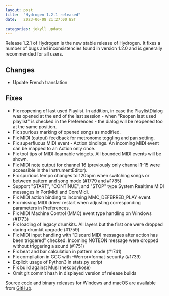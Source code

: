 ```yaml
---
layout: post
title:  "Hydrogen 1.2.1 released"
date:   2023-06-08 21:27:00 BST

categories: jekyll update
---
```


Release 1.2.1 of Hydrogen is the new stable release of Hydrogen. It fixes a number of bugs and inconsistencies found in version 1.2.0 and is generally recommended for all users.

## Changes
- Update French translation

## Fixes
- Fix reopening of last used Playlist. In addition, in case the
  PlaylistDialog was opened at the end of the last session - when
  "Reopen last used playlist" is checked in the Preferences - the
  dialog will be reopened too at the same position.
- Fix spurious marking of opened songs as modified.
- Fix MIDI (output) feedback for metronome toggling and pan
  setting.
- Fix superfluous MIDI event - Action bindings. An incoming MIDI
  event can be mapped to an Action only once.
- Fix tool tips of MIDI-learnable widgets. All bounded MIDI events
  will be shown.
- Fix MIDI note output for channel 16 (previously only channel
  1-15 were accessible in the InstrumentEditor).
- Fix spurious tempo changes to 120bpm when switching songs or
  between pattern and song mode (#1779 and #1785)
- Support "START", "CONTINUE", and "STOP" type System Realtime
  MIDI messages in PortMidi and CoreMidi.
- Fix MIDI action binding to incoming MMC_DEFERRED_PLAY event.
- Fix missing MIDI driver restart when adjusting corresponding
  parameters in Preferences.
- Fix MIDI Machine Control (MMC) event type handling on Windows
  (#1773)
- Fix loading of legacy drumkits. All layers but the first one
  were dropped during drumkit upgrade (#1759)
- Fix MIDI input handling with "Discard MIDI messages after action
  has been triggered" checked. Incoming NOTEON message were
  dropped without triggering a sound (#1751)
- Fix beat and bar calculation in pattern mode (#1741)
- Fix compilation in GCC with -Werror=format-security (#1739)
- Explicit usage of Python3 in stats.py script
- Fix build against Musl (nekopsykose)
- Omit git commit hash in displayed version of release builds

Source code and binary releases for Windows and macOS are available from [GitHub](https://github.com/hydrogen-music/hydrogen/releases/tag/1.2.1).
